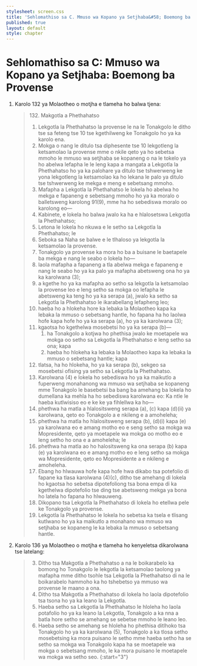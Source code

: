 ```yaml
---
stylesheet: screen.css
title: 'Sehlomathiso sa C. Mmuso wa Kopano ya Setjhaba&#58; Boemong ba Provense'
published: true
layout: default
style: chapter
---
```


# Sehlomathiso sa C: Mmuso wa Kopano ya Setjhaba: Boemong ba Provense

1.	Karolo 132 ya Molaotheo o motjha e tlameha ho balwa tjena:

	> 132\. Makgotla a Phethahatso
	> 
	> 1.	Lekgotla la Phethahatso la provense le na le Tonakgolo le ditho tse sa feteng tse 10 tse kgethilweng ke Tonakgolo ho ya ka karolo ena.
	> 2.	Mokga o nang le ditulo tsa diphesente tse 10 lekgotleng la ketsamolao la provense mme o nkile qeto ya ho sebetsa mmoho le mmuso wa setjhaba se kopaneng o na le tokelo ya ho abelwa lefapha le le leng kapa a mangata a Lekgotla la Phethahatso ho ya ka palohare ya ditulo tse tshwerweng ke yona lekgotleng la ketsamolao ka ho lekana le palo ya ditulo tse tshwerweng ke mekga e meng e sebetsang mmoho.
	> 3.	Mafapha a Lekgotla la Phethahatso le lokela ho abelwa ho mekga e fapaneng e sebetsang mmoho ho ya ka moralo o balletsweng karolong 91(9), mme ha ho sebediswa moralo oo karolong eo—
	>	1.	Kabinete, e lokela ho balwa jwalo ka ha e hlalosetswa Lekgotla la Phethahatso;
	>	1.	Letona le lokela ho nkuwa e le setho sa Lekgotla la Phethahatso; le
	>	1.	Seboka sa Naha se balwe e le tlhaloso ya lekgotla la ketsamolao la provense.
	> 4.	Tonakgolo ya provense ka mora ho ba a buisane le baetapele ba mekga e nang le seabo o lokela ho—
	>	1.	laola mafapha a fapaneng a tla abelwa mekga e fapaneng e nang le seabo ho ya ka palo ya mafapha abetsweng ona ho ya ka karolwana (3);
	>	1.	a kgethe ho ya ka mafapha ao setho sa lekgotla la ketsamolao la provense leo e leng setho sa mokga oo lefapha le abetsweng ka teng ho ya ka serapa (a), jwalo ka setho sa Lekgotla la Phethahatso le ikarabellang lefapheng leo;
	>	1.	haeba ho a hlokeha hore ka lebaka la Molaotheo kapa ka lebaka la mmuso o sebetsang hantle, ho fapana ha ho laolwa hofe kapa hofe ho ya ka serapa (a), ho ya ka karolwana (3);
	>	1.	kgaotsa ho kgethelwa mosebetsi ho ya ka serapa (b)—
	>		1.	ha Tonakgolo a kotjwa ho phethisa jwalo ke moetapele wa mokga oo setho sa Lekgotla la Phethahatso e leng setho sa ona; kapa
	>		1.	haeba ho hlokeha ka lebaka la Molaotheo kapa ka lebaka la mmuso o sebetsang hantle; kapa
	>	1.	tlatsa, ha ho hlokeha, ho ya ka serapa (b), sekgeo sa mosebetsi ofising ya setho sa Lekgotla la Phethahatso.
	> 5.	Karolwana (4) e lokela ho sebediswa ho ya ka maikutlo a fuperweng monahanong wa mmuso wa setjhaba se kopaneng mme Tonakgolo le basebetsi ba bang ba amehang ba lokela ho dumellana ka mehla ha ho sebediswa karolwana eo: Ka ntle le haeba kutlwisiso eo e ke ke ya fihlellwa ka ho—
	>	1.	phethwa ha matla a hlalositsweng serapa (a), (c) kapa (d)(ii) ya karolwana, qeto eo Tonakgolo a e nkileng e a amoheleha;
	>	1.	phethwa ha matla ho hlalositsweng serapa (b), (d)(i) kapa (e) ya karolwana eo e amang motho eo e seng setho sa mokga wa Mopresidente, qeto ya moetapele wa mokga oo motho eo e leng setho ho ona e a amoheleha; le
	>	1.	phethwa ha matla ao ho halositsweng ka ona serapa (b) kapa (e) ya karolwana eo e amang motho eo e leng setho sa mokga wa Mopresidente, qeto eo Mopresidente a e nkileng e amoheleha.
	> 6.	Ebang ho hlwauwa hofe kapa hofe hwa dikabo tsa potefolio di fapane ka tlasa karolwana (4)(c), ditho tse amehang di lokela ho kgaotsa ho sebetsa dipotefoliong tsa bona empa di ka kgethelwa dipotefolio tse ding tse abetsweng mekga ya bona ho latela ho fapana ho hlwauweng.
	> 7.	Dikopano tsa Lekgotla la Phethahatso di lokela ho etellwa pele ke Tonakgolo ya provense.
	> 8.	Lekgotla la Phethahatso le lokela ho sebetsa ka tsela e tlisang kutlwano ho ya ka maikutlo a monahano wa mmuso wa setjhaba se kopaneng le ka lebaka la mmuso o sebetsang hantle.

2.	Karolo 136 ya Molaotheo o motjha e tlameha ho kenyeletsa dikarolwana tse latelang:

	> 3.	Ditho tsa Makgotla a Phethahatso a na le boikarabelo ka bomong ho Tonakgolo le lekgotla la ketsamolao taolong ya mafapha mme ditho tsohle tsa Lekgotla la Phethahatso di na le boikarabelo hammoho ka ho tshebetso ya mmuso wa provense le maano a ona.
	> 4.	Ditho tsa Makgotla a Phethahatso di lokela ho laola dipotefolio tsa tsona ho ya ka leano la Lekgotla.
	> 5.	Haeba setho sa Lekgotla la Phethahatso le hloleha ho laola potafolio ho ya ka leano la Lekgotla, Tonakgolo a ka nna a batla hore setho se amehang se sebetse mmoho le leano leo.
	> 6.	Haeba setho se amehang se hloleha ho phethisa ditlhoko tsa Tonakgolo ho ya ka karolwana (5), Tonakgolo a ka tlosa setho mosebetsing ka mora puisano le setho mme haeba setho ha se setho sa mokga wa Tonakgolo kapa ha se moetapele wa mokga o sebetsang mmoho, le ka mora puisano le moetapele wa mokga wa setho seo.
	> {:start="3"}
